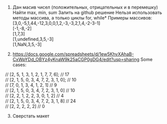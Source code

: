 1) Дан масив чисел (положительных, отрицательных и в перемешку)
Найти max, min, sum
Залить на github решение﻿
Нельзя использовать методы массива, а только циклы for, while*
Примеры массивов: <br>
[3,0,-5,1,44,-12,3,0,0,1,2,-3,-3,2,1,4,-2-3-1] <br>
[-1,-8,-2] <br>
[1,7,3] <br>
[1,undefined,3,5,-3] <br>
[1,NaN,3,5,-3]

2) https://docs.google.com/spreadsheets/d/1ew5KhvXAhaB-CxWpYDd_OBYz4yKnaW9k25aCGP0gDG4/edit?usp=sharing
﻿Some cases:<br>

// [2, 5, 1, 3, 1, 2, 1, 7, 7, 6]; // 17 <br>
// [2, 1, 5, 0, 3, 4, 7, 2, 3, 1, 0]; // 10 <br>
// [7, 0, 1, 3, 4, 1, 2, 1] // 9 <br> 
// [2, 1, 5, 0, 3, 4, 7, 2, 3, 1, 0] // 10 <br>
// [2, 2, 1, 2, 2, 3, 0, 1, 2] // 4 <br> 
// [2, 1, 5, 0, 3, 4, 7, 2, 3, 1, 8] // 24 <br>
// [2, 2, 2, 2, 2] // 0

3) Сверстать макет